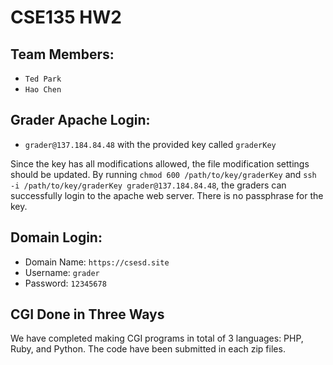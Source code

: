 # CSE135 HW2

## Team Members:

* `Ted Park`
* `Hao Chen`

## Grader Apache Login:

* `grader@137.184.84.48` with the provided key called `graderKey`

Since the key has all modifications allowed, the file modification settings should be updated. 
By running `chmod 600 /path/to/key/graderKey` and `ssh -i /path/to/key/graderKey grader@137.184.84.48`, the graders can successfully login to the apache web server. There is no passphrase for the key.

## Domain Login:

* Domain Name: `https://csesd.site`
* Username: `grader`   
* Password: `12345678`

## CGI Done in Three Ways

We have completed making CGI programs in total of 3 languages: PHP, Ruby, and Python. The code have been submitted in each zip files.